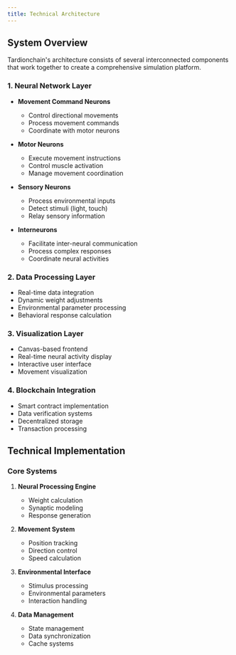 ```yaml
---
title: Technical Architecture
---
```


## System Overview

Tardionchain's architecture consists of several interconnected components that work together to create a comprehensive simulation platform.

### 1. Neural Network Layer
- **Movement Command Neurons**
  - Control directional movements
  - Process movement commands
  - Coordinate with motor neurons

- **Motor Neurons**
  - Execute movement instructions
  - Control muscle activation
  - Manage movement coordination

- **Sensory Neurons**
  - Process environmental inputs
  - Detect stimuli (light, touch)
  - Relay sensory information

- **Interneurons**
  - Facilitate inter-neural communication
  - Process complex responses
  - Coordinate neural activities

### 2. Data Processing Layer
- Real-time data integration
- Dynamic weight adjustments
- Environmental parameter processing
- Behavioral response calculation

### 3. Visualization Layer
- Canvas-based frontend
- Real-time neural activity display
- Interactive user interface
- Movement visualization

### 4. Blockchain Integration
- Smart contract implementation
- Data verification systems
- Decentralized storage
- Transaction processing

## Technical Implementation

### Core Systems
1. **Neural Processing Engine**
   - Weight calculation
   - Synaptic modeling
   - Response generation

2. **Movement System**
   - Position tracking
   - Direction control
   - Speed calculation

3. **Environmental Interface**
   - Stimulus processing
   - Environmental parameters
   - Interaction handling

4. **Data Management**
   - State management
   - Data synchronization
   - Cache systems 